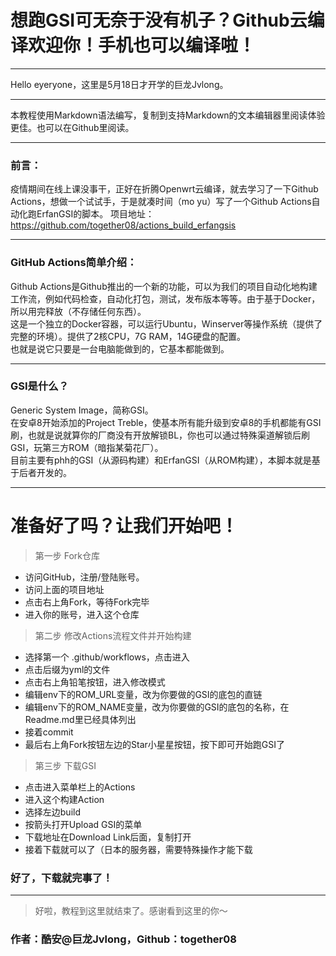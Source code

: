 # 想跑GSI可无奈于没有机子？Github云编译欢迎你！手机也可以编译啦！
***
Hello eyeryone，这里是5月18日才开学的巨龙Jvlong。  
***
本教程使用Markdown语法编写，复制到支持Markdown的文本编辑器里阅读体验更佳。也可以在Github里阅读。
***
### 前言：
疫情期间在线上课没事干，正好在折腾Openwrt云编译，就去学习了一下Github Actions，想做一个试试手，于是就凑时间（mo yu）写了一个Github Actions自动化跑ErfanGSI的脚本。
项目地址：https://github.com/together08/actions_build_erfangsis
***
### GitHub Actions简单介绍：
Github Actions是Github推出的一个新的功能，可以为我们的项目自动化地构建工作流，例如代码检查，自动化打包，测试，发布版本等等。由于基于Docker，所以用完释放（不存储任何东西）。  
这是一个独立的Docker容器，可以运行Ubuntu，Winserver等操作系统（提供了完整的环境）。提供了2核CPU，7G RAM，14G硬盘的配置。  
也就是说它只要是一台电脑能做到的，它基本都能做到。
***
### GSI是什么？
Generic System Image，简称GSI。  
在安卓8开始添加的Project Treble，使基本所有能升级到安卓8的手机都能有GSI刷，也就是说就算你的厂商没有开放解锁BL，你也可以通过特殊渠道解锁后刷GSI，玩第三方ROM（暗指某菊花厂）。  
目前主要有phh的GSI（从源码构建）和ErfanGSI（从ROM构建），本脚本就是基于后者开发的。
***
# 准备好了吗？让我们开始吧！

>第一步 Fork仓库


* 访问GitHub，注册/登陆账号。
* 访问上面的项目地址
* 点击右上角Fork，等待Fork完毕
* 进入你的账号，进入这个仓库

>第二步 修改Actions流程文件并开始构建

* 选择第一个 .github/workflows，点击进入
* 点击后缀为yml的文件
* 点击右上角铅笔按钮，进入修改模式
* 编辑env下的ROM_URL变量，改为你要做的GSI的底包的直链
* 编辑env下的ROM_NAME变量，改为你要做的GSI的底包的名称，在Readme.md里已经具体列出
* 接着commit
* 最后右上角Fork按钮左边的Star小星星按钮，按下即可开始跑GSI了

>第三步 下载GSI

* 点击进入菜单栏上的Actions
* 进入这个构建Action
* 选择左边build
* 按箭头打开Upload GSI的菜单
* 下载地址在Download Link后面，复制打开
* 接着下载就可以了（日本的服务器，需要特殊操作才能下载  


### 好了，下载就完事了！
***
>好啦，教程到这里就结束了。感谢看到这里的你～


### 作者：酷安@巨龙Jvlong，Github：together08
